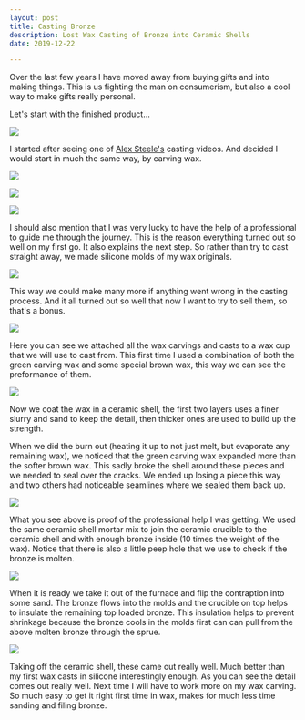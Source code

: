 ```yaml
---
layout: post
title: Casting Bronze
description: Lost Wax Casting of Bronze into Ceramic Shells
date: 2019-12-22

---
```


Over the last few years I have moved away from buying gifts and into making things. This is us fighting the man on consumerism, but also a cool way to make gifts really personal.

Let's start with the finished product...

![](/public/images/casting-done.png)

I started after seeing one of [Alex Steele's](https://www.youtube.com/user/alectheblacksmith) casting videos. And decided I would start in much the same way, by carving wax.

![](/public/images/casting-1.jpg)

![](/public/images/casting-2.jpg)

![](/public/images/casting-3.jpg)

I should also mention that I was very lucky to have the help of a professional to guide me through the journey. This is the reason everything turned out so well on my first go. It also explains the next step. So rather than try to cast straight away, we made silicone molds of my wax originals.

![](/public/images/casting-4.jpg)

This way we could make many more if anything went wrong in the casting process. And it all turned out so well that now I want to try to sell them, so that's a bonus.

![](/public/images/casting-5.jpg)

Here you can see we attached all the wax carvings and casts to a wax cup that we will use to cast from. This first time I used a combination of both the green carving wax and some special brown wax, this way we can see the preformance of them.

![](/public/images/casting-6.png)

Now we coat the wax in a ceramic shell, the first two layers uses a finer slurry and sand to keep the detail, then thicker ones are used to build up the strength. 

When we did the burn out (heating it up to not just melt, but evaporate any remaining wax), we noticed that the green carving wax expanded more than the softer brown wax. This sadly broke the shell around these pieces and we needed to seal over the cracks. We ended up losing a piece this way and two others had noticeable seamlines where we sealed them back up.

![](/public/images/casting-8.jpg)

What you see above is proof of the professional help I was getting. We used the same ceramic shell mortar mix to join the ceramic crucible to the ceramic shell and with enough bronze inside (10 times the weight of the wax). Notice that there is also a little peep hole that we use to check if the bronze is molten.

![](/public/images/casting-9.jpg)

When it is ready we take it out of the furnace and flip the contraption into some sand. The bronze flows into the molds and the crucible on top helps to insulate the remaining top loaded bronze. This insulation helps to prevent shrinkage because the bronze cools in the molds first can can pull from the above molten bronze through the sprue.

![](/public/images/casting-9.jpg)

Taking off the ceramic shell, these came out really well. Much better than my first wax casts in silicone interestingly enough. As you can see the detail comes out really well. Next time I will have to work more on my wax carving. So much easy to get it right first time in wax, makes for much less time sanding and filing bronze.




